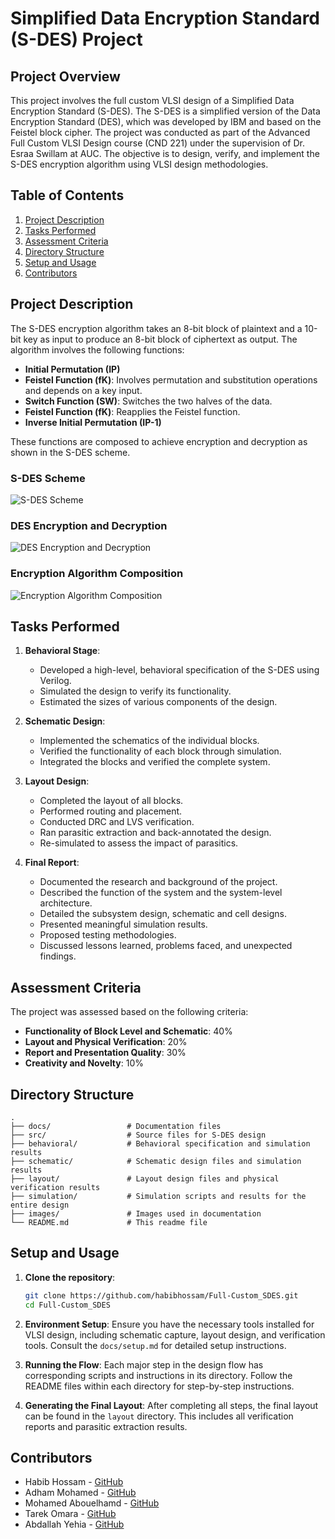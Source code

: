 # Simplified Data Encryption Standard (S-DES) Project

## Project Overview

This project involves the full custom VLSI design of a Simplified Data Encryption Standard (S-DES). The S-DES is a simplified version of the Data Encryption Standard (DES), which was developed by IBM and based on the Feistel block cipher. The project was conducted as part of the Advanced Full Custom VLSI Design course (CND 221) under the supervision of Dr. Esraa Swillam at AUC. The objective is to design, verify, and implement the S-DES encryption algorithm using VLSI design methodologies.

## Table of Contents

1. [Project Description](#project-description)
2. [Tasks Performed](#tasks-performed)
3. [Assessment Criteria](#assessment-criteria)
4. [Directory Structure](#directory-structure)
5. [Setup and Usage](#setup-and-usage)
6. [Contributors](#contributors)

## Project Description

The S-DES encryption algorithm takes an 8-bit block of plaintext and a 10-bit key as input to produce an 8-bit block of ciphertext as output. The algorithm involves the following functions:

- **Initial Permutation (IP)**
- **Feistel Function (fK)**: Involves permutation and substitution operations and depends on a key input.
- **Switch Function (SW)**: Switches the two halves of the data.
- **Feistel Function (fK)**: Reapplies the Feistel function.
- **Inverse Initial Permutation (IP-1)**

These functions are composed to achieve encryption and decryption as shown in the S-DES scheme.

### S-DES Scheme

![S-DES Scheme](https://github.com/habibhossam/Full-Custom_SDES/assets/104106541/8f926d3c-0aac-43c9-b19b-da51460fa948)


### DES Encryption and Decryption

![DES Encryption and Decryption](https://github.com/habibhossam/Full-Custom_SDES/assets/104106541/98b63440-e10c-44eb-aa22-1de511bc3884)


### Encryption Algorithm Composition

![Encryption Algorithm Composition](https://github.com/habibhossam/Full-Custom_SDES/assets/104106541/eae0b5b7-23d9-4594-9260-c12a8c99cf3a)


## Tasks Performed

1. **Behavioral Stage**:
   - Developed a high-level, behavioral specification of the S-DES using Verilog.
   - Simulated the design to verify its functionality.
   - Estimated the sizes of various components of the design.

2. **Schematic Design**:
   - Implemented the schematics of the individual blocks.
   - Verified the functionality of each block through simulation.
   - Integrated the blocks and verified the complete system.

3. **Layout Design**:
   - Completed the layout of all blocks.
   - Performed routing and placement.
   - Conducted DRC and LVS verification.
   - Ran parasitic extraction and back-annotated the design.
   - Re-simulated to assess the impact of parasitics.

4. **Final Report**:
   - Documented the research and background of the project.
   - Described the function of the system and the system-level architecture.
   - Detailed the subsystem design, schematic and cell designs.
   - Presented meaningful simulation results.
   - Proposed testing methodologies.
   - Discussed lessons learned, problems faced, and unexpected findings.

## Assessment Criteria

The project was assessed based on the following criteria:

- **Functionality of Block Level and Schematic**: 40%
- **Layout and Physical Verification**: 20%
- **Report and Presentation Quality**: 30%
- **Creativity and Novelty**: 10%

## Directory Structure

```
.
├── docs/                 # Documentation files
├── src/                  # Source files for S-DES design
├── behavioral/           # Behavioral specification and simulation results
├── schematic/            # Schematic design files and simulation results
├── layout/               # Layout design files and physical verification results
├── simulation/           # Simulation scripts and results for the entire design
├── images/               # Images used in documentation
└── README.md             # This readme file
```

## Setup and Usage

1. **Clone the repository**:
   ```sh
   git clone https://github.com/habibhossam/Full-Custom_SDES.git
   cd Full-Custom_SDES
   ```

2. **Environment Setup**:
   Ensure you have the necessary tools installed for VLSI design, including schematic capture, layout design, and verification tools. Consult the `docs/setup.md` for detailed setup instructions.

3. **Running the Flow**:
   Each major step in the design flow has corresponding scripts and instructions in its directory. Follow the README files within each directory for step-by-step instructions.

4. **Generating the Final Layout**:
   After completing all steps, the final layout can be found in the `layout` directory. This includes all verification reports and parasitic extraction results.


## Contributors

- Habib Hossam - [GitHub](https://github.com/habibhossam)
- Adham Mohamed - [GitHub](https://github.com/Adham-M0)
- Mohamed Abouelhamd - [GitHub](https://github.com/Mohamed-Abouelhamd)
- Tarek Omara - [GitHub](https://github.com/tarekaboelmaged)
- Abdallah Yehia - [GitHub](https://github.com/Abdallah-Elbarkokry)
